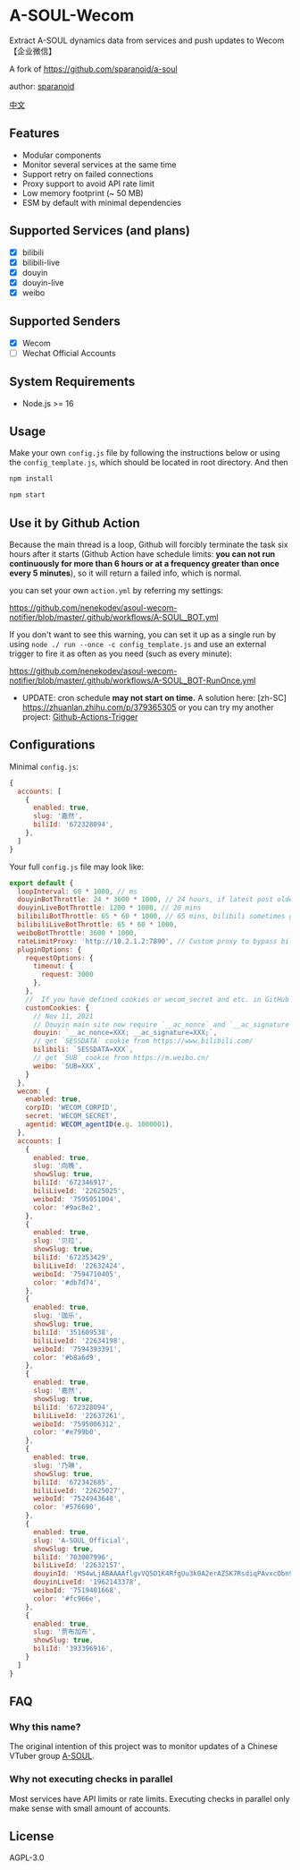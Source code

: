 # A-SOUL-Wecom

Extract A-SOUL dynamics data from services and push updates to Wecom【企业微信】

A fork of https://github.com/sparanoid/a-soul

author: [sparanoid](https://github.com/sparanoid/)

[中文](https://github.com/nenekodev/asoul-wecom-notifier/blob/master/README_zh.md)

## Features

- Modular components
- Monitor several services at the same time
- Support retry on failed connections
- Proxy support to avoid API rate limit
- Low memory footprint (~ 50 MB)
- ESM by default with minimal dependencies

## Supported Services (and plans)

- [x] bilibili
- [x] bilibili-live
- [x] douyin
- [x] douyin-live
- [x] weibo

## Supported Senders

- [x] Wecom
- [ ] Wechat Official Accounts

## System Requirements

- Node.js >= 16

## Usage

Make your own `config.js` file by following the instructions below or using the `config_template.js`, which should be located in root directory. And then

```bash
npm install

npm start
```

## Use it by Github Action

Because the main thread is a loop, Github will forcibly terminate the task six hours after it starts (Github Action have schedule limits: **you can not run continuously for more than 6 hours or at a frequency greater than once every 5 minutes**), so it will return a failed info, which is normal. 

you can set your own `action.yml` by referring my settings:

https://github.com/nenekodev/asoul-wecom-notifier/blob/master/.github/workflows/A-SOUL_BOT.yml

If you don't want to see this warning, you can set it up as a single run by using `node ./ run --once -c config_template.js` and use an external trigger to fire it as often as you need (such as every minute):

https://github.com/nenekodev/asoul-wecom-notifier/blob/master/.github/workflows/A-SOUL_BOT-RunOnce.yml

- UPDATE: cron schedule **may not start on time.** A solution here: [zh-SC] https://zhuanlan.zhihu.com/p/379365305 or you can try my another project: [Github-Actions-Trigger](https://github.com/nenekodev/Github-Actions-Trigger)


## Configurations

Minimal `config.js`:

```js
{
  accounts: [
    {
      enabled: true,
      slug: '嘉然',
      biliId: '672328094',
    },
  ]
}
```

Your full `config.js` file may look like:

```js
export default {
  loopInterval: 60 * 1000, // ms
  douyinBotThrottle: 24 * 3600 * 1000, // 24 hours, if latest post older than this value, do not send notifications
  douyinLiveBotThrottle: 1200 * 1000, // 20 mins
  bilibiliBotThrottle: 65 * 60 * 1000, // 65 mins, bilibili sometimes got limit rate for 60 mins.
  bilibiliLiveBotThrottle: 65 * 60 * 1000,
  weiboBotThrottle: 3600 * 1000,
  rateLimitProxy: 'http://10.2.1.2:7890', // Custom proxy to bypass bilibili API rate limit
  pluginOptions: {
    requestOptions: {
      timeout: {
        request: 3000
      },
    },
    //  If you have defined cookies or wecom_secret and etc. in GitHub secrets DO NOT redifine below.
    customCookies: {
      // Nov 11, 2021
      // Douyin main site now require `__ac_nonce` and `__ac_signature` to work
      douyin: `__ac_nonce=XXX; __ac_signature=XXX;`,
      // get `SESSDATA` cookie from https://www.bilibili.com/
      bilibili: `SESSDATA=XXX`,
      // get `SUB` cookie from https://m.weibo.cn/
      weibo: `SUB=XXX`,
    }
  },
  wecom: {
    enabled: true,
    corpID: 'WECOM_CORPID',
    secret: 'WECOM_SECRET',
    agentid: WECOM_agentID(e.g. 1000001),
  },
  accounts: [
    {
      enabled: true,
      slug: '向晚',
      showSlug: true,
      biliId: '672346917',
      biliLiveId: '22625025',
      weiboId: '7595051004',
      color: '#9ac8e2',
    },
    {
      enabled: true,
      slug: '贝拉',
      showSlug: true,
      biliId: '672353429',
      biliLiveId: '22632424',
      weiboId: '7594710405',
      color: '#db7d74',
    },
    {
      enabled: true,
      slug: '珈乐',
      showSlug: true,
      biliId: '351609538',
      biliLiveId: '22634198',
      weiboId: '7594393391',
      color: '#b8a6d9',
    },
    {
      enabled: true,
      slug: '嘉然',
      showSlug: true,
      biliId: '672328094',
      biliLiveId: '22637261',
      weiboId: '7595006312',
      color: '#e799b0',
    },
    {
      enabled: true,
      slug: '乃琳',
      showSlug: true,
      biliId: '672342685',
      biliLiveId: '22625027',
      weiboId: '7524943648',
      color: '#576690',
    },
    {
      enabled: true,
      slug: 'A-SOUL_Official',
      showSlug: true,
      biliId: '703007996',
      biliLiveId: '22632157',
      douyinId: 'MS4wLjABAAAAflgvVQ5O1K4RfgUu3k0A2erAZSK7RsdiqPAvxcObn93x2vk4SKk1eUb6l_D4MX-n',
      douyinLiveId: '1962143378',
      weiboId: '7519401668',
      color: '#fc966e',
    },
    {
      enabled: true,
      slug: '贾布加布',
      showSlug: true,
      biliId: '393396916',
    }
  ]
}
```

## FAQ

### Why this name?

The original intention of this project was to monitor updates of a Chinese VTuber group [A-SOUL](https://virtualyoutuber.fandom.com/wiki/A-soul).

### Why not executing checks in parallel

Most services have API limits or rate limits. Executing checks in parallel only make sense with small amount of accounts.

## License

AGPL-3.0

